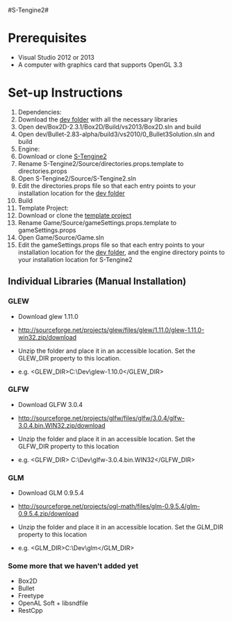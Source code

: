 ﻿#S-Tengine2#

# Prerequisites 

* Visual Studio 2012 or 2013
* A computer with graphics card that supports OpenGL 3.3


# Set-up Instructions #
1. Dependencies:
 1. Download the [dev folder](https://drive.google.com/file/d/0B2VyAXziLJJtNXJ2Y0REU3RrSm8/view?usp=sharing) with all the necessary libraries
 2. Open dev/Box2D-2.3.1/Box2D/Build/vs2013/Box2D.sln and build
 3. Open dev/Bullet-2.83-alpha/build3/vs2010/0_Bullet3Solution.sln and build
2. Engine:
 1. Download or clone [S-Tengine2](https://github.com/SweetheartSquad/S-Tengine2)
 2. Rename S-Tengine2/Source/directories.props.template to directories.props
 3. Open S-Tengine2/Source/S-Tengine2.sln
 4. Edit the directories.props file so that each entry points to your installation location for the [dev folder](https://drive.google.com/file/d/0B2VyAXziLJJtNXJ2Y0REU3RrSm8/view?usp=sharing)
 5. Build
3. Template Project:
 1. Download or clone the [template project](https://github.com/SweetheartSquad/TemplateProject)
 2. Rename Game/Source/gameSettings.props.template to gameSettings.props
 3. Open Game/Source/Game.sln
 4. Edit the gameSettings.props file so that each entry points to your installation location for the [dev folder](https://drive.google.com/file/d/0B2VyAXziLJJtNXJ2Y0REU3RrSm8/view?usp=sharing), and the engine directory points to your installation location for S-Tengine2



## Individual Libraries (Manual Installation) ##

### GLEW ###
* Download glew 1.11.0 
* http://sourceforge.net/projects/glew/files/glew/1.11.0/glew-1.11.0-win32.zip/download

* Unzip the folder and place it in an accessible location. Set the GLEW_DIR property to this location.
* e.g. <GLEW_DIR>C:\Dev\glew-1.10.0</GLEW_DIR>
 
### GLFW ###
* Download GLFW 3.0.4
* http://sourceforge.net/projects/glfw/files/glfw/3.0.4/glfw-3.0.4.bin.WIN32.zip/download

* Unzip the folder and place it in an accessible location. Set the GLFW_DIR property to this location
* e.g. <GLFW_DIR> C:\Dev\glfw-3.0.4.bin.WIN32</GLFW_DIR>
 
### GLM ###
* Download GLM 0.9.5.4
* http://sourceforge.net/projects/ogl-math/files/glm-0.9.5.4/glm-0.9.5.4.zip/download

* Unzip the folder and place it in an accessible location. Set the GLM_DIR property to this location
* e.g. <GLM_DIR>C:\Dev\glm</GLM_DIR>

### Some more that we haven't added yet ###
- Box2D
- Bullet
- Freetype
- OpenAL Soft + libsndfile
- RestCpp